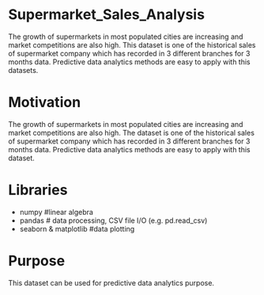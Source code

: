 # Supermarket_Sales_Analysis

The growth of supermarkets in most populated cities are increasing and market competitions are also high. This dataset is one of the historical sales of supermarket company which has recorded in 3 different branches for 3 months data. Predictive data analytics methods are easy to apply with this datasets.

# Motivation
The growth of supermarkets in most populated cities are increasing and market competitions are also high. The dataset is one of the historical sales of supermarket company which has recorded in 3 different branches for 3 months data. Predictive data analytics methods are easy to apply with this dataset.

# Libraries
* numpy #linear algebra<br>
* pandas # data processing, CSV file I/O (e.g. pd.read_csv)<br>
* seaborn & matplotlib #data plotting<br>

# Purpose
This dataset can be used for predictive data analytics purpose.
